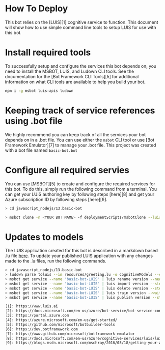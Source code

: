 # How To Deploy
This bot relies on the [LUIS][1] cognitive service to function. This document will show how to use simple command line tools to setup LUIS for use with this bot.

# Install required tools
To successfully setup and configure the services this bot depends on, you need to install the MSBOT, LUIS, and Ludown CLI tools.  See the documentation for the [Bot Framework CLI Tools][5] for additional information on what CLI tools are available to help you build your bot.

```bash
npm i -g msbot luis-apis ludown
```

# Keeping track of service references using .bot file
We highly recommend you can keep track of all the services your bot depends on in a .bot file. You can use either the `msbot` CLI tool or use [Bot Framework Emulator][7] to manage your .bot file.  This project was created with a bot file named `basic-bot.bot`

# Configure all required servies
You can use [MSBOT][5] to create and configure the required services for this bot. To do this, simply run the following command from a terminal.
You can get your LUIS authoring key by following steps [here][8] and get your Azure subscription ID by following steps [here][9].

```bash
> cd javascript_nodejs/13.basic-bot

> msbot clone -n <YOUR BOT NAME> -f deploymentScripts/msbotClone --luisAuthoringKey <LUIS-KEY> --subscriptionId <AZURE-SUBSCRIPTION-ID>
```

# Updates to models
The LUIS application created for this bot is described in a markdown based .lu file [here](../dialogs/greeting/resources/greeting.lu). To update your published LUIS application with any changes made to the .lu files,  run the following commands. 

```bash
> cd javascript_nodejs/13.basic-bot
> ludown parse toluis --in resources/greeting.lu -o cognitiveModels --out greeting.luis
> msbot get service --name "basic-bot-LUIS" | luis rename version --newVersionId 0.1_old --stdin
> msbot get service --name "basic-bot-LUIS" | luis import version --stdin --in cognitiveModels\greeting.luis
> msbot get service --name "basic-bot-LUIS" | luis delete version --stdin --versionId 0.1_old
> msbot get service --name "basic-bot-LUIS" | luis train version --wait --stdin
> msbot get service --name "basic-bot-LUIS" | luis publish version --stdin

[1]: https://www.luis.ai
[2]: https://docs.microsoft.com/en-us/azure/bot-service/bot-service-concept-intelligence
[3]: https://portal.azure.com
[4]: https://azure.microsoft.com/en-us/get-started/
[5]: https://github.com/microsoft/botbuilder-tools
[6]: https://dev.botframework.com
[7]: https://www.github.com/microsoft/botframework-emulator
[8]: https://docs.microsoft.com/en-us/azure/cognitive-services/luis/luis-how-to-account-settings
[9]: https://blogs.msdn.microsoft.com/mschray/2016/03/18/getting-your-azure-subscription-guid-new-portal/